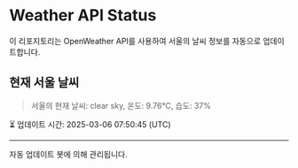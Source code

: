 
# Weather API Status

이 리포지토리는 OpenWeather API를 사용하여 서울의 날씨 정보를 자동으로 업데이트합니다.

## 현재 서울 날씨
> 서울의 현재 날씨: clear sky, 온도: 9.76°C, 습도: 37%

⏳ 업데이트 시간: 2025-03-06 07:50:45 (UTC)

---
자동 업데이트 봇에 의해 관리됩니다.

